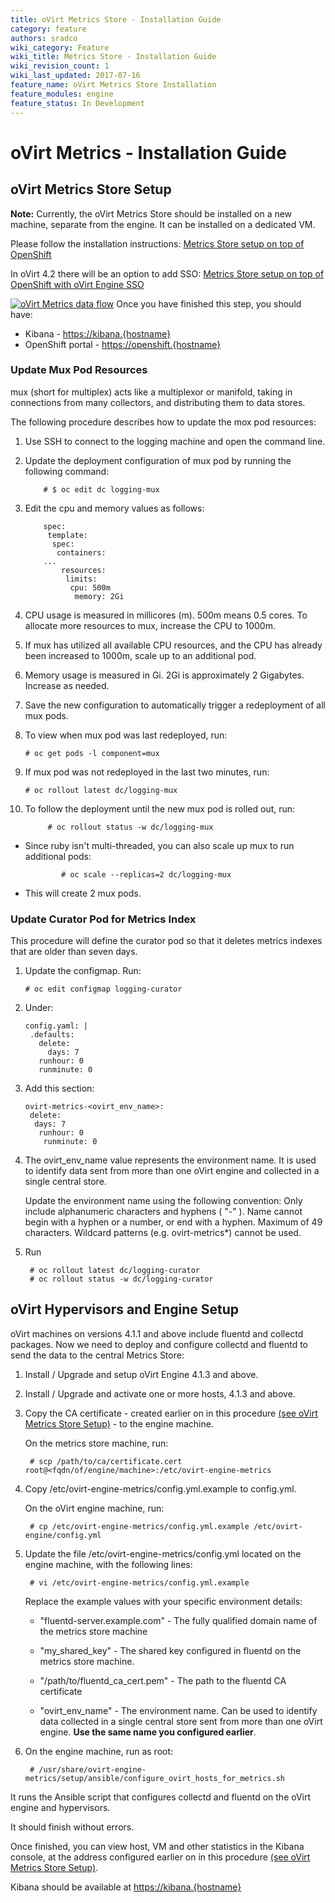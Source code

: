 ```yaml
---
title: oVirt Metrics Store - Installation Guide
category: feature
authors: sradco
wiki_category: Feature
wiki_title: Metrics Store - Installation Guide
wiki_revision_count: 1
wiki_last_updated: 2017-07-16
feature_name: oVirt Metrics Store Installation
feature_modules: engine
feature_status: In Development
---
```

# oVirt Metrics - Installation Guide

## oVirt Metrics Store Setup

**Note:** Currently, the oVirt Metrics Store should be installed on a new machine, separate from the engine.
It can be installed on a dedicated VM.

Please follow the installation instructions: [Metrics Store setup on top of OpenShift](https://github.com/ViaQ/Main/blob/master/README-mux.md)

In oVirt 4.2 there will be an option to add SSO: [Metrics Store setup on top of OpenShift with oVirt Engine SSO](https://www.ovirt.org/blog/2017/05/openshift-openId-integration-with-engine-sso/)


[![oVirt Metrics data flow](/images/wiki/oVirtMetricsDataFlow.jpg)](images/wiki/oVirtMetricsDataFlow.jpg)
Once you have finished this step, you should have:

  * Kibana - <https://kibana.{hostname}>
  * OpenShift portal - <https://openshift.{hostname}>



### Update Mux Pod Resources

mux (short for multiplex) acts like a multiplexor or manifold,
taking in connections from many collectors, and distributing them to data
stores.

The following procedure describes how to update the mox pod resources:

1. Use SSH to connect to the logging machine and open the command line.

2. Update the deployment configuration of mux pod by running the following command:

           # $ oc edit dc logging-mux

3. Edit the cpu and memory values as follows:

           spec:
            template:
             spec:
              containers:
           ...
               resources:
                limits:
                 cpu: 500m
                  memory: 2Gi

4. CPU usage is measured in millicores (m). 500m means 0.5 cores. To allocate more resources to mux, increase the CPU to 1000m.

5. If mux has utilized all available CPU resources, and the CPU has already been increased to 1000m, scale up to an additional pod.

6. Memory usage is measured in Gi. 2Gi is approximately 2 Gigabytes. Increase as needed.

7. Save the new configuration to automatically trigger a redeployment of all mux pods.

8. To view when mux pod was last redeployed, run:

       # oc get pods -l component=mux

9. If mux pod was not redeployed in the last two minutes, run:

       # oc rollout latest dc/logging-mux

10. To follow the deployment until the new mux pod is rolled out, run:

             # oc rollout status -w dc/logging-mux

* Since ruby isn't multi-threaded, you can also scale up mux to run additional pods:

              # oc scale --replicas=2 dc/logging-mux

* This will create 2 mux pods.



### Update Curator Pod for Metrics Index

This procedure will define the curator pod so that it deletes metrics indexes that are older than seven days.

1. Update the configmap. Run:

       # oc edit configmap logging-curator


2. Under:

       config.yaml: |
        .defaults:
          delete:
            days: 7
          runhour: 0
          runminute: 0

4. Add this section:

       ovirt-metrics-<ovirt_env_name>:
        delete:
         days: 7
          runhour: 0
           runminute: 0


5. The ovirt_env_name value represents the environment name. It is used to identify data sent from more than one oVirt engine and collected in a single central store.

   Update the environment name using the following convention: Only include alphanumeric characters and hyphens ( "-" ). Name cannot begin with a hyphen or a number,
   or end with a hyphen. Maximum of 49 characters. Wildcard patterns (e.g. ovirt-metrics*) cannot be used.

6. Run

        # oc rollout latest dc/logging-curator
        # oc rollout status -w dc/logging-curator



## oVirt Hypervisors and Engine Setup ##

oVirt machines on versions 4.1.1 and above include fluentd and collectd packages.
Now we need to deploy and configure collectd and fluentd to send the data to the central Metrics Store:

1. Install / Upgrade and setup oVirt Engine 4.1.3 and above.

2. Install / Upgrade and activate one or more hosts, 4.1.3 and above.

3. Copy the CA certificate - created earlier on in this procedure [(see oVirt Metrics Store Setup)](https://github.com/ViaQ/Main/blob/master/README-mux.md#getting-the-shared_key-and-ca-cert) - to the engine machine.


   On the metrics store machine, run:

        # scp /path/to/ca/certificate.cert root@<fqdn/of/engine/machine>:/etc/ovirt-engine-metrics

4. Copy  /etc/ovirt-engine-metrics/config.yml.example  to config.yml.

   On the oVirt engine machine, run:

        # cp /etc/ovirt-engine-metrics/config.yml.example /etc/ovirt-engine/config.yml

5. Update the file /etc/ovirt-engine-metrics/config.yml located on the engine machine, with the following lines:

        # vi /etc/ovirt-engine-metrics/config.yml.example

    Replace the example values with your specific environment details:

     * "fluentd-server.example.com" - The fully qualified domain name of the metrics store machine

     * "my_shared_key" - The shared key configured in fluentd on the metrics store machine.

     * "/path/to/fluentd_ca_cert.pem" - The path to the fluentd CA certificate

     * "ovirt_env_name" - The environment name. Can be used to identify data collected in a single central store sent from more than one oVirt engine. **Use the same name you configured earlier**.

6. On the engine machine, run as root:

        # /usr/share/ovirt-engine-metrics/setup/ansible/configure_ovirt_hosts_for_metrics.sh

It runs the Ansible script that configures collectd and fluentd on the oVirt engine and hypervisors.

It should finish without errors.

Once finished, you can view host, VM and other statistics in the Kibana console, at the address configured earlier on in this procedure [(see oVirt Metrics Store Setup)](https://github.com/ViaQ/Main/blob/master/README-mux.md#running-kibana).

Kibana should be available at <https://kibana.{hostname}>
